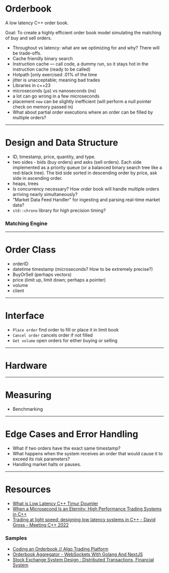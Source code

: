# Orderbook

A low latency C++ order book.

Goal: To create a highly efficient order book model simulating the matching of buy and sell orders. 
- Throughout vs latency: what are we optimizing for and why? There will be trade-offs.
- Cache friendly binary search
- Instruction cache — call code, a dummy run, so it stays hot in the instruction cache (ready to be called)
- Hotpath [only exercised .01% of the time
- jitter is unacceptable; meaning bad trades
- Libraries in c++23
- microseconds (µs) vs nanoseconds (ns)
- a lot can go wrong in a few microseconds
- placement `new` can be slightly inefficient (will perform a null pointer check on memory passed in)
- What about partial order executions where an order can be filled by multiple orders?

-----
# Design and Data Structure 
- ID, timestamp, price, quantity, and type.
- two sides - bids (buy orders) and asks (sell orders). Each side implemented as a priority queue (or a balanced binary search tree like a red-black tree). The bid side sorted in descending order by price, ask side in ascending order.
- heaps, trees
- Is concurrency necessary? How order book will handle multiple orders arriving nearly simultaneously?
-  "Market Data Feed Handler" for ingesting and parsing real-time market data?
-  `std::chrono` library for high precision timing?

### Matching Engine

-----
# Order Class
- orderID
- datetime timestamp (microseconds? How to be extremely precise?)
- BuyOrSell (perhaps vectors)
- price (limit up, limit down; perhaps a pointer)
- volume
- client

-----
# Interface
- `Place order` find order to fill or place it in limit book
- `Cancel order` cancels order if not filled
- `Get volume` open orders for either buying or selling

-----
# Hardware

-----
# Measuring
- Benchmarking

-----
#  Edge Cases and Error Handling
- What if two orders have the exact same timestamp?
- What happens when the system receives an order that would cause it to exceed its risk parameters?
- Handling market halts or pauses.

-----
# Resources  

- [What is Low Latency C++ Timur Doumler](https://www.youtube.com/watch?v=jjDolw1PIsM)
- [When a Microsecond Is an Eternity: High Performance Trading Systems in C++](https://www.youtube.com/watch?v=NH1Tta7purM&t=1562s)
- [Trading at light speed: designing low latency systems in C++ - David Gross - Meeting C++ 2022](https://www.youtube.com/watch?v=8uAW5FQtcvE&t=377s) 

### Samples
- [Coding an Orderbook // Algo Trading Platform](https://www.youtube.com/watch?v=NSlnLhPONDc)
- [Orderbook Aggregator - WebSockets With Golang And NextJS](https://www.youtube.com/watch?v=RNCNa5lPSf4&list=PL8nBmR5eGh34AynaXik3rgiW3qK6FKXVq)
- [Stock Exchange System Design : Distributed Transactions, Financial System]( https://youtu.be/XuKs2kWH0mQ?si=spgq46EXJj2T8wPP)   
